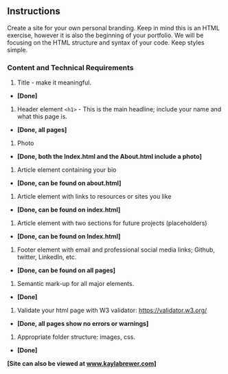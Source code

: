 ## Instructions

Create a site for your own personal branding. Keep in mind this is an HTML exercise, however it is also the beginning of your portfolio.  We will be focusing on the HTML structure and syntax of your code. Keep styles simple.


### Content and Technical Requirements
1. Title - make it meaningful.
  * **[Done]**
1. Header element `<h1>` - This is the main headline; include your name and what this page is.
  * **[Done, all pages]**
1. Photo
  * **[Done, both the Index.html and the About.html include a photo]**
1. Article element containing your bio
  * **[Done, can be found on about.html]**
1. Article element with links to resources or sites you like
  * **[Done, can be found on index.html]**
1. Article element with two sections for future projects (placeholders)
  * **[Done, can be found on Index.html]**
1. Footer element with email and professional social media links; Github, twitter, LinkedIn, etc.
  * **[Done, can be found on all pages]**
1. Semantic mark-up for all major elements.
  * **[Done]**
1. Validate your html page with W3 validator: https://validator.w3.org/
  * **[Done, all pages show no errors or warnings]**
1. Appropriate folder structure: images, css.
  * **[Done]**

**[Site can also be viewed at www.kaylabrewer.com]**
